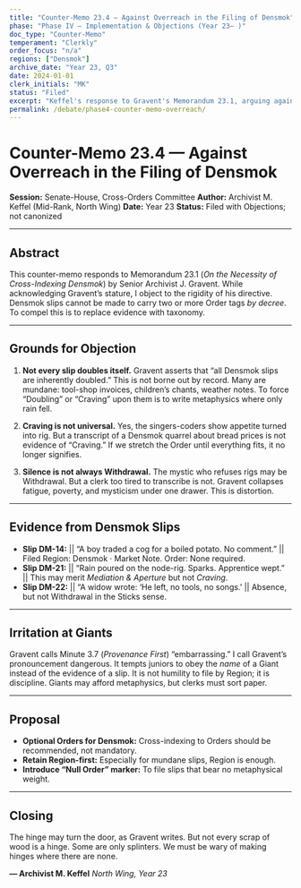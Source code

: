 ```yaml
---
title: "Counter-Memo 23.4 — Against Overreach in the Filing of Densmok"
phase: "Phase IV — Implementation & Objections (Year 23– )"
doc_type: "Counter-Memo"
temperament: "Clerkly"
order_focus: "n/a"
regions: ["Densmok"]
archive_date: "Year 23, Q3"
date: 2024-01-01
clerk_initials: "MK"
status: "Filed"
excerpt: "Keffel's response to Gravent's Memorandum 23.1, arguing against mandatory cross-indexing for all Densmok slips and warning against replacing evidence with taxonomy"
permalink: /debate/phase4-counter-memo-overreach/
---
```


# Counter-Memo 23.4 — Against Overreach in the Filing of Densmok

**Session:** Senate-House, Cross-Orders Committee
**Author:** Archivist M. Keffel (Mid-Rank, North Wing)
**Date:** Year 23
**Status:** Filed with Objections; not canonized

---

## Abstract

This counter-memo responds to Memorandum 23.1 (*On the Necessity of Cross-Indexing Densmok*) by Senior Archivist J. Gravent. While acknowledging Gravent’s stature, I object to the rigidity of his directive. Densmok slips cannot be made to carry two or more Order tags *by decree*. To compel this is to replace evidence with taxonomy.

---

## Grounds for Objection

1. **Not every slip doubles itself.**
   Gravent asserts that “all Densmok slips are inherently doubled.” This is not borne out by record. Many are mundane: tool-shop invoices, children’s chants, weather notes. To force “Doubling” or “Craving” upon them is to write metaphysics where only rain fell.

2. **Craving is not universal.**
   Yes, the singers-coders show appetite turned into rig. But a transcript of a Densmok quarrel about bread prices is not evidence of “Craving.” If we stretch the Order until everything fits, it no longer signifies.

3. **Silence is not always Withdrawal.**
   The mystic who refuses rigs may be Withdrawal. But a clerk too tired to transcribe is not. Gravent collapses fatigue, poverty, and mysticism under one drawer. This is distortion.

---

## Evidence from Densmok Slips

* **Slip DM-14:** || “A boy traded a cog for a boiled potato. No comment.” ||
  Filed Region: Densmok · Market Note.
  Order: None required.
* **Slip DM-21:** || “Rain poured on the node-rig. Sparks. Apprentice wept.” ||
  This may merit *Mediation & Aperture* but not *Craving*.
* **Slip DM-22:** || “A widow wrote: ‘He left, no tools, no songs.’ ||
  Absence, but not Withdrawal in the Sticks sense.

---

## Irritation at Giants

Gravent calls Minute 3.7 (*Provenance First*) “embarrassing.” I call Gravent’s pronouncement dangerous. It tempts juniors to obey the *name* of a Giant instead of the evidence of a slip. It is not humility to file by Region; it is discipline. Giants may afford metaphysics, but clerks must sort paper.

---

## Proposal

* **Optional Orders for Densmok:** Cross-indexing to Orders should be recommended, not mandatory.
* **Retain Region-first:** Especially for mundane slips, Region is enough.
* **Introduce “Null Order” marker:** To file slips that bear no metaphysical weight.

---

## Closing

The hinge may turn the door, as Gravent writes. But not every scrap of wood is a hinge. Some are only splinters. We must be wary of making hinges where there are none.

**— Archivist M. Keffel**
*North Wing, Year 23*
